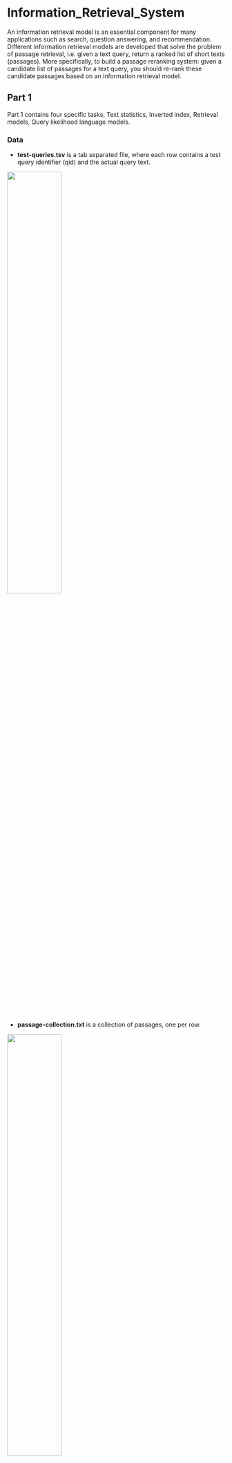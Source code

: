 # Information_Retrieval_System
An information retrieval model is an essential component for many applications such as search,
question answering, and recommendation. Different information retrieval models are developed that solve the problem of passage retrieval, i.e. given a text query, return a ranked list of short texts (passages). More specifically, to build a passage reranking system: given a candidate list of passages for a text query, you should re-rank these candidate passages based on an information retrieval model.

## Part 1
Part 1 contains four specific tasks, Text statistics, Inverted index, Retrieval models, Query likelihood language models. 

### Data

- **test-queries.tsv** is a tab separated file, where each row contains a test query identifier
(qid) and the actual query text.

<img src="png/test-queries_sample.png" width="50%" height="50%" />

- **passage-collection.txt** is a collection of passages, one per row.

<img src="png/passage-collection_sample.png" width="50%" height="50%" />


- **candidate-passages-top1000.tsv** is a tab separated file with an initial selection of at
most 1000 passages for each of the queries in test-queries.tsv. The format of this file is
**<qid pid query passage>**, where **pid** is the identifier of the passage retrieved, **query** is
the query text, and **passage** is the passage text (all tab separated). The passages contained
in this file are the same as the ones in **passage-collection.txt**. However, there might be some repetitions, i.e. the same passage could have been returned for more than 1 query.

<img src="png/candidate-passages-top1000_sample.png" width="50%" height="50%" />

### Task 1  Text statistics

**Preprocessing**

For each passage in **passage-collection.txt**, the following preprocessing steps are finished : 

    1.Lowercase. 
    2.Tokenisation with the regular expression of "r’\w+’". 
    3.Optional stop words removal with the stopwords module in nltk. 
    4.Stemming with snowball stemmer. 
    
    Note that "r’\w+’" will only consider words including [a-zA-Z0-9_], which means all punctuation is removed. If stop words are not removed, the size of dictionary, i.e. vocabulary, is 102613.

**Study of Zipf’s law**

Compare empirical distribution with the actual Zipf’s law distribution.
The equation of Zipf’s law is:

$$ f(k;s,N) = \frac{{k}^{-1}}{\sum_{i=1}^N{{i}^{-1}}}\label{eq:1}$$

### Task 2  Inverted index
Use **candidate-passages-top1000.tsv** for this task(unique instances of column pairs pid and passage). Using the vocabulary of terms identified in Task 1 to build an inverted index for the collection so that we can retrieve passages in an efficient way. The inverted index is to allow fast full-text searches, at a cost of increased processing when a document is added to the database. However, there is large storage overhead and high maintenance costs on updating, deleting, and inserting.

<img src="png/inverted_index.png" width="50%" height="50%" />


### Task 3  Retrieval Models
<img src="png/retrieval_model.png" width="40%" height="40%" />

- Vector Space Model: TF-IDF model
    Document as vector: term t weight = term frequency of t in this document * inverse document frequency 
    Query as vector: term t weight = term frequency of t in this query * inverse document frequency 
    cosine score = inner product of D and Q/ normalized D * normalized Q
    <img src="png/cosine_similarity.png" width="50%" height="50%" />


- Probabilistic Model: BM25

    <img src="png/bm25.png" width="50%" height="50%" />

    **ri** - Number of judged relevant docs containing term i
    **R**  - Relevant set size (i.e., number of documents judged relevant)
    **ni** - Number of documents in the judged sample containing term i
    **N**  - Number of total documents

### Task 4  Query likelihood language models
Use **test-queries.tsv** and **candidate-passages-top1000.tsv** for this task. Implement the query likelihood language model with (a) Laplace smoothing, (b) Lidstone correction with ϵ = 0.1, and (c) Dirichlet
smoothing with µ = 50, and retrieve 100 passages from within the 1000 candidate passages for
each test query. 
<img src="png/lm_ir.png" width="50%" height="50%" />
<img src="png/Query_likelihood.png" width="50%" height="50%" />


## Part 2
Part 2 contains four specific tasks, Evaluating Retrieval Quality, Logistic Regression (LR), LambdaMART Model (LM), Neural Network Model (NN). 

### Data

- **train_data.tsv** **validation_data.tsv** 
These are the datasets you will be using for training and validation. You are expected to train your model on the training set and evaluate your models’ performance on the validation set. In these datasets, you are given additional relevance column indicating the relevance of the passage to the query, which you will need during training and validation.

<img src="png/validation_data.png" width="50%" height="50%" />

### Task 1  Evaluating Retrieval Quality
Implement methods to compute the **average precision** and **NDCG** metrics. Compute the performance of using BM25 as the retrieval model on the validation data (validation_data.tsv) using these metrics.

<img src="png/mAP.png" width="50%" height="50%" />
<img src="png/mNDCG.png" width="50%" height="50%" />

### Task 2  Logistic Regression (LR)

- Embedding 
    A Word2Vec embedding model is trained with skip-gram algorithm, and negative sampling is used with 5 noise words. The window size is 5 and the dimensionality of word vector is 100. Generally, the larger dimension means the better representation of the word.

- Data Generation
    The previous text preprocessing method is adopted as well. Then it is important to observe the distribution of data for machine learning problem, from which we can find there are a large portion of data is irrelevant and only a small portion of data is relevant. This is typical imbalanced data. There several ways of dealing with this kind of imbalanced data, here a sub-sampling method is adopted by deleting instances from the over-represented class. To be more specific, for each query, we keep all relevant passage, then sample 50 passages from the rest irrelevant passages.

    After sub-sampling, the previous well-trained Word2Vec is used to generate a vector of 100 dimensions for every word in the vocabulary of the Word2Vec model. The average embedding method is chosen to represent the whole query or passage. Then I concatenate the average embedding vector of a query and that of a passage directly to form an input of logistic model. In this case, there are 95874 query-passage pairs which forms a feature matrix with shape of (95874, 200). There the corresponding train label is a vector with the shape of (95874, 1). The same processing is finished with validation set. In addition, we record all qids for training samples and validation data for the following tasks.

-   Logistic Regression Implementation
    A weighted logistic model is implemented. The difference between weighted one and unweighted one is the loss function. 

### Task 3  LambdaMART Model (LM)
This part only contains one python file, task3_LM.py. I implement a LambdaMART with the existed library XGBoost. Then 6-fold cross validation method is used to evaluate the performance of a set of hyperparameters. Then Bayesian optimization method is adopted to search a large hyperparameter space to get the best combination of hyperparameters.

### Task 4  Neural Network Model (NN)

- Input Representation
    a word-index vocabulary is generated where every word has its own index. In other words, there are 663723 words in total, so the index is from 0 to 663722. Then every query is transformed into a sequence of indices, where only words in this vocabulary are taken into consideration. Next, the sequence is padded with 0 to a fixed length of 17. The reason we choose 17 is that the max length of query is 17. Similarly, every passage is transformed into a sequence with the fixed length of 207. 207 is the number of tokens of the longest passage. Finally, the embedding matrix with the shape of (vocab_size, embedding_dim) is generated. In this case, the size of vocabulary is 663723 and embedding dimension is 100. For the word not in the Word2Vec model, the corresponding row is 0s with the shape of 100*1. As previous tasks, the same subsampling process is done for training data.

- LSTM-DSSM
    LSTM-DSSM is a variant of Deep Structured Semantic Model. The intuition behind this model is to map the query and document representations into a common semantic space. This allows the network to perform semantic matching, where the similarity between the query and document is based on their meaning rather than just their surface-level features. The LSTM layer in the architecture allows the network to capture contextual information from the query and document. The figure below shows the architecture of my LSTM-DSSM.

<img src="png/LSTM-DSSM.png" width="50%" height="50%" />